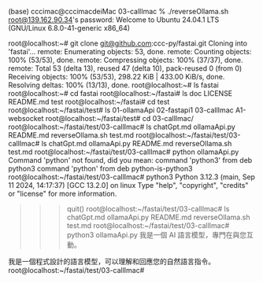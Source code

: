 
(base) cccimac@cccimacdeiMac 03-callImac % ./reverseOllama.sh 
root@139.162.90.34's password: 
Welcome to Ubuntu 24.04.1 LTS (GNU/Linux 6.8.0-41-generic x86_64)

root@localhost:~# git clone git@github.com:ccc-py/fastai.git
Cloning into 'fastai'...
remote: Enumerating objects: 53, done.
remote: Counting objects: 100% (53/53), done.
remote: Compressing objects: 100% (37/37), done.
remote: Total 53 (delta 13), reused 47 (delta 10), pack-reused 0 (from 0)
Receiving objects: 100% (53/53), 298.22 KiB | 433.00 KiB/s, done.
Resolving deltas: 100% (13/13), done.
root@localhost:~# ls
fastai
root@localhost:~# cd fastai
root@localhost:~/fastai# ls
doc  LICENSE  README.md  test
root@localhost:~/fastai# cd test
root@localhost:~/fastai/test# ls
01-ollamaApi  02-fastapi1  03-callImac  A1-websocket
root@localhost:~/fastai/test# cd 03-callImac/
root@localhost:~/fastai/test/03-callImac# ls
chatGpt.md  ollamaApi.py  README.md  reverseOllama.sh  test.md
root@localhost:~/fastai/test/03-callImac# ls
chatGpt.md  ollamaApi.py  README.md  reverseOllama.sh  test.md
root@localhost:~/fastai/test/03-callImac# python ollamaApi.py
Command 'python' not found, did you mean:
  command 'python3' from deb python3
  command 'python' from deb python-is-python3
root@localhost:~/fastai/test/03-callImac# python3
Python 3.12.3 (main, Sep 11 2024, 14:17:37) [GCC 13.2.0] on linux
Type "help", "copyright", "credits" or "license" for more information.
>>> quit()
root@localhost:~/fastai/test/03-callImac# ls
chatGpt.md  ollamaApi.py  README.md  reverseOllama.sh  test.md
root@localhost:~/fastai/test/03-callImac# python3 ollamaApi.py
我是一個 AI 語言模型，專門在與您互動。

我是一個程式設計的語言模型，可以理解和回應您的自然語言指令。root@localhost:~/fastai/test/03-callImac# 